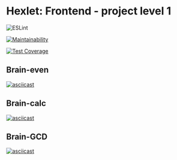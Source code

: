 # Hexlet: Frontend - project level 1
![ESLint](https://github.com/lemantik/frontend-project-lvl1/workflows/ESLint/badge.svg)

[![Maintainability](https://api.codeclimate.com/v1/badges/1e5e3f8ff7f1b0cbbddb/maintainability)](https://codeclimate.com/github/lemantik/frontend-project-lvl1/maintainability)

[![Test Coverage](https://api.codeclimate.com/v1/badges/1e5e3f8ff7f1b0cbbddb/test_coverage)](https://codeclimate.com/github/lemantik/frontend-project-lvl1/test_coverage)

## Brain-even
[![asciicast](https://asciinema.org/a/pU7oxN332G4YNCHOcXtLaZxEI.svg)](https://asciinema.org/a/pU7oxN332G4YNCHOcXtLaZxEI)

## Brain-calc
[![asciicast](https://asciinema.org/a/iZ52o6vwLi6BsSyV2HwHvqJbx.svg)](https://asciinema.org/a/iZ52o6vwLi6BsSyV2HwHvqJbx)

## Brain-GCD
[![asciicast](https://asciinema.org/a/64MiYOkDGMXBP7D5sho2CZLRI.svg)](https://asciinema.org/a/64MiYOkDGMXBP7D5sho2CZLRI)